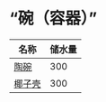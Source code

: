 # “碗（容器）”  
名称  |  储水量  
----  |  ----  
[陶碗](ClayBowl.md)  |  300  
[椰子壳](CoconutShell.md)  |  300  
